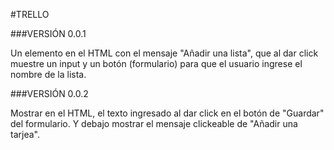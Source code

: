 #TRELLO

###VERSIÓN 0.0.1     

Un elemento en el HTML con el mensaje "Añadir una lista", que al dar click muestre un input y un botón (formulario) para que el usuario ingrese el nombre de la lista.


###VERSIÓN 0.0.2    

Mostrar en el HTML, el texto ingresado al dar click en el botón de "Guardar" del formulario.
Y debajo mostrar el mensaje clickeable de "Añadir una tarjea".
